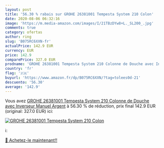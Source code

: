 ```yaml
---
layout: post
title: '56.30 % rabais sur GROHE 26381001 Tempesta System 210 Colon'
date: 2020-08-06 06:32:16
image: 'https://m.media-amazon.com/images/I/21TBzDYw8+L._SL200_.jpg'
comments: true
category: ofertas
author: ring
slug: 'B075RC6XXN-fr'
actualPrice: 142.9 EUR
currency: EUR
price: 142.9
comparePrice: 327.0 EUR
prodname: 'GROHE 26381001 Tempesta System 210 Colonne de Douche avec Inverseur Manuel  Argent'
country: 'fr'
flag: '🇫🇷'
buyurl: 'https://www.amazon.fr/dp/B075RC6XXN/?tag=tolees0d-21'
descuento: '56.30'
average: '142.9'
---
```


Vous avez [GROHE 26381001 Tempesta System 210 Colonne de Douche avec Inverseur Manuel  Argent](https://www.amazon.fr/dp/B075RC6XXN/?tag=tolees0d-21)  à  56.30 % de réduction, prix final  142.9 EUR (original: 327.0 EUR) ici:

[![GROHE 26381001 Tempesta System 210 Colon](https://m.media-amazon.com/images/I/21TBzDYw8+L._SL200_.jpg)](https://www.amazon.fr/dp/B075RC6XXN/?tag=tolees0d-21)

ℹ️:


[🛒 Achetez-le maintenant!!](https://www.amazon.fr/dp/B075RC6XXN/?tag=tolees0d-21)
